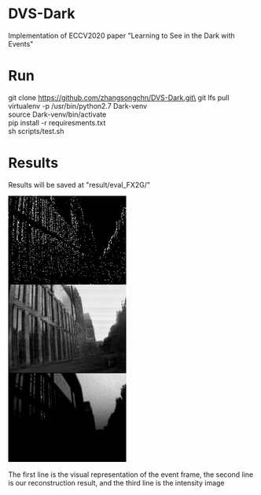# DVS-Dark

Implementation of ECCV2020 paper "Learning to See in the Dark with Events"
# Run

git clone https://github.com/zhangsongchn/DVS-Dark.git\
git lfs pull\
virtualenv -p /usr/bin/python2.7 Dark-venv \
source Dark-venv/bin/activate \
pip install -r requiresments.txt \
sh scripts/test.sh
# Results

Results will be saved at "result/eval_FX2G/"

![avatar](result/eval_FX2G/DAVIS240C-2018-11-26T16-51-05frame_000000.jpg)

The first line is the visual representation of the event frame, the second line is our reconstruction result, and the third line is the intensity image

